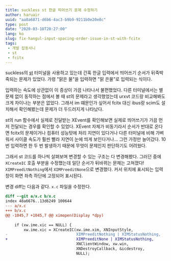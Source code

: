 ```yaml
---
title: suckless st 한글 띄어쓰기 문제 수정하기
author: haruair
uuid: "aa8a6871-d6b6-4ac3-b9b9-9211b0e20e8c"
type: post
date: "2020-03-18T20:27:00"
lang: ko
slug: fix-hangul-input-spacing-order-issue-in-st-with-fcitx
tags:
 - 개발 잡동사니
 - st
 - fcitx
---
```


suckless의 [st](https://st.suckless.org/) 터미널을 사용하고 있는데 간혹 한글 입력에서 띄어쓰기 순서가 뒤죽박죽되는 문제가 있었다. 가령 "맑은 물"을 입력하면 "맑 은물"로 입력되는 식이다.

입력하는 속도에 상관없이 이 증상이 가끔 나타나서 불편했었다. 다른 터미널에서는 별 문제 없이 동작하는 점에서 볼 때 st의 문제라고 생각했었는데 urxvt 코드랑 비교해봐도 크게 차이나는 부분은 없었다. 그래서 im 떄문인가 싶어서 fcitx 대신 ibus랑 scim도 설치해서 확인해봤는데 문제가 더 두드러지게 나타났다.

st의 run 함수에서 실제로 전달받는 XEvent를 확인해보면 실제로 띄어쓰기가 가끔 먼저 전달되는 경우를 확인할 수 있었다. XEvent 자체가 비동기라서 순서가 반대로 온다면 fcitx의 문제이거나 컴퓨터 성능탓에 처리 지연이 있다거나 다른 터미널에 비해 가벼워서 사이클 속도가 훨씬 빨라 지연이 눈에 띄게 보인다거나... 그런 가정만 늘어갔다. 10번 입력하면 한 두 번 발생하기 때문에 무엇이 문제인지 판단하기도 어려웠다.

그래서 st 코드를 하나씩 살펴보며 변경할 수 있는 구조는 다 변경해봤다. 그러던 중에 `XCreateIC` 호출 부분을 수정했는데 일단 순서가 뒤바뀌는 문제는 고쳐졌다! `XIMPreeditNothing`에서 `XIMPreeditNone`으로 변경했다. 커서 위치에 표시되는 입력창이 화면 좌측 하단에 고정되어 표시된다.

변경 diff는 다음과 같다. `x.c` 파일을 수정한다.

```diff
diff --git a/x.c b/x.c
index 48a6676..13d6249 100644
--- a/x.c
+++ b/x.c
@@ -1045,7 +1045,7 @@ ximopen(Display *dpy)
 
 	if (xw.ime.xic == NULL) {
 		xw.ime.xic = XCreateIC(xw.ime.xim, XNInputStyle,
-		                       XIMPreeditNothing | XIMStatusNothing,
+		                       XIMPreeditNone | XIMStatusNothing,
 		                       XNClientWindow, xw.win,
 		                       XNDestroyCallback, &icdestroy,
 		                       NULL);
```

